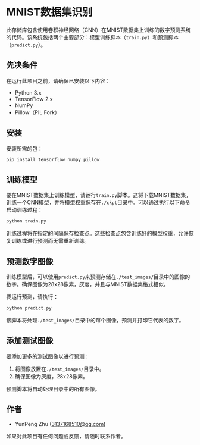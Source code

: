 # MNIST数据集识别

此存储库包含使用卷积神经网络（CNN）在MNIST数据集上训练的数字预测系统的代码。该系统包括两个主要部分：模型训练脚本（`train.py`）和预测脚本（`predict.py`）。

## 先决条件

在运行此项目之前，请确保已安装以下内容：

- Python 3.x
- TensorFlow 2.x
- NumPy
- Pillow（PIL Fork）

## 安装

安装所需的包：

```bash
pip install tensorflow numpy pillow
```

## 训练模型

要在MNIST数据集上训练模型，请运行`train.py`脚本。这将下载MNIST数据集，训练一个CNN模型，并将模型权重保存在`./ckpt`目录中。可以通过执行以下命令启动训练过程：

```bash
python train.py
```

训练过程将在指定的间隔保存检查点。这些检查点包含训练好的模型权重，允许恢复训练或进行预测而无需重新训练。

## 预测数字图像

训练模型后，可以使用`predict.py`来预测存储在`./test_images/`目录中的图像的数字。确保图像为28x28像素，灰度，并且与MNIST数据集格式相似。

要运行预测，请执行：

```bash
python predict.py
```

该脚本将处理`./test_images/`目录中的每个图像，预测并打印它代表的数字。

## 添加测试图像

要添加更多的测试图像以进行预测：

1. 将图像放置在`./test_images/`目录中。
2. 确保图像为灰度，28x28像素。

预测脚本将自动处理目录中的所有图像。

## 作者

- YunPeng Zhu (3137168510@qq.com)

如果对此项目有任何问题或反馈，请随时联系作者。
